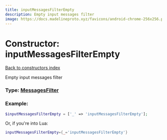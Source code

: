 ```yaml
---
title: inputMessagesFilterEmpty
description: Empty input messages filter
image: https://docs.madelineproto.xyz/favicons/android-chrome-256x256.png
---
```

# Constructor: inputMessagesFilterEmpty  
[Back to constructors index](index.md)



Empty input messages filter




### Type: [MessagesFilter](../types/MessagesFilter.md)


### Example:

```php
$inputMessagesFilterEmpty = ['_' => 'inputMessagesFilterEmpty'];
```  


Or, if you're into Lua:

```lua
inputMessagesFilterEmpty={_='inputMessagesFilterEmpty'}

```


